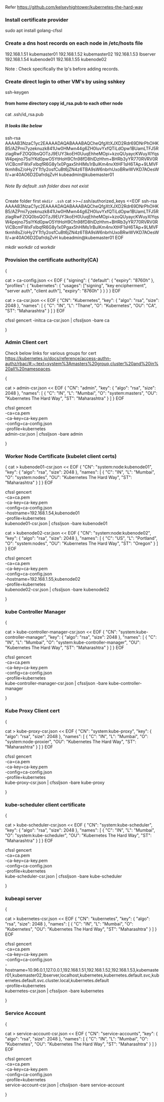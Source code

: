 Refer https://github.com/kelseyhightower/kubernetes-the-hard-way


### Install certificate provider

sudo apt install golang-cfssl

### Create a dns host records on each node in /etc/hosts file

192.168.1.51 kubemaster01
192.168.1.52 kubemaster02
192.168.1.53 lbserver
192.168.1.54 kubenode01
192.168.1.55 kubenode02

Note : Check specifically the Ip's before adding records.

### Create direct login to other VM's by using sshkey

ssh-keygen 

#### from home directory copy id_rsa.pub to each other node

cat .ssh/id_rsa.pub

##### It looks like below
ssh-rsa AAAAB3NzaC1yc2EAAAADAQABAAABAQCheQfgXtXJXD2Rdr69DNrPhOHKB5/AZPmi7yzeknuzk841Uw0HMwn44g6ZH0luvYxfQTiLdOpw1BUamLTFJ5RzlagRwFZOQ0bsQOTzJ9EUY3koEH0UuqEhheMOpi+kzoQUyaycKWuyXlYqsW4pejno75sIYKd0pwO5YtHoH9Cfn98fD8hIDzHhm+BHRb3yYR770RVRV0RViCBcmFWxFxlbqfR6G8y1x0Pgax5hHlMs1rBulKm4nvXtHF1sH6TAp+9LMVFtkmh8sZ/oHy2YTt1y2osfCuBt6jZN4z6TBA9sW6nbrhUxoBRwWVKD7AOesWIl/+ar40AO6D2DafrdqZvH kubeadmin@kubemaster01

###### Note By default .ssh folder does not exist
Create folder first 
`mkdir .ssh`
cat >>~/.ssh/authorized_keys <<EOF
ssh-rsa AAAAB3NzaC1yc2EAAAADAQABAAABAQCheQfgXtXJXD2Rdr69DNrPhOHKB5/AZPmi7yzeknuzk841Uw0HMwn44g6ZH0luvYxfQTiLdOpw1BUamLTFJ5RzlagRwFZOQ0bsQOTzJ9EUY3koEH0UuqEhheMOpi+kzoQUyaycKWuyXlYqsW4pejno75sIYKd0pwO5YtHoH9Cfn98fD8hIDzHhm+BHRb3yYR770RVRV0RViCBcmFWxFxlbqfR6G8y1x0Pgax5hHlMs1rBulKm4nvXtHF1sH6TAp+9LMVFtkmh8sZ/oHy2YTt1y2osfCuBt6jZN4z6TBA9sW6nbrhUxoBRwWVKD7AOesWIl/+ar40AO6D2DafrdqZvH kubeadmin@kubemaster01
EOF

mkdir workdir
cd workdir


### Provision the certificate authority(CA)

{

cat > ca-config.json << EOF
{
  "signing": {
    "default": {
      "expiry": "8760h"
    },
    "profiles": {
      "kubernetes": {
        "usages": ["signing", "key encipherment", "server auth", "client auth"],
        "expiry": "8760h"
      }
    }
  }
}
EOF

cat > ca-csr.json << EOF
{
  "CN": "Kubernetes",
  "key": {
    "algo": "rsa",
    "size": 2048
  },
  "names": [
    {
      "C": "IN",
      "L": "Thane",
      "O": "Kubernetes",
      "OU": "CA",
      "ST": "Maharashtra"
    }
  ]
}
EOF

cfssl gencert -initca ca-csr.json | cfssljson -bare ca

}

### Admin Client cert

Check below links for various groups for cert
https://kubernetes.io/docs/reference/access-authn-authz/rbac/#:~:text=system%3Amasters%20group,cluster%20and%20in%20all%20namespaces. 


{

cat > admin-csr.json << EOF
{
  "CN": "admin",
  "key": {
    "algo": "rsa",
    "size": 2048
  },
  "names": [
    {
      "C": "IN",
      "L": "Mumbai",
      "O": "system:masters",
      "OU": "Kubernetes The Hard Way",
      "ST": "Maharashtra"
    }
  ]
}
EOF

cfssl gencert \
  -ca=ca.pem \
  -ca-key=ca-key.pem \
  -config=ca-config.json \
  -profile=kubernetes \
  admin-csr.json | cfssljson -bare admin

}

### Worker Node Certificate (kubelet client certs)
{
cat > kubenode01-csr.json << EOF
{
  "CN": "system:node:kubenode01",
  "key": {
    "algo": "rsa",
    "size": 2048
  },
  "names": [
    {
      "C": "IN",
      "L": "Mumbai",
      "O": "system:nodes",
      "OU": "Kubernetes The Hard Way",
      "ST": "Maharashtra"
    }
  ]
}
EOF

cfssl gencert \
  -ca=ca.pem \
  -ca-key=ca-key.pem \
  -config=ca-config.json \
  -hostname=192.168.1.54,kubenode01 \
  -profile=kubernetes \
  kubenode01-csr.json | cfssljson -bare kubenode01

cat > kubenode02-csr.json << EOF
{
  "CN": "system:node:kubenode02",
  "key": {
    "algo": "rsa",
    "size": 2048
  },
  "names": [
    {
      "C": "US",
      "L": "Portland",
      "O": "system:nodes",
      "OU": "Kubernetes The Hard Way",
      "ST": "Oregon"
    }
  ]
}
EOF

cfssl gencert \
  -ca=ca.pem \
  -ca-key=ca-key.pem \
  -config=ca-config.json \
  -hostname=192.168.1.55,kubenode02 \
  -profile=kubernetes \
  kubenode02-csr.json | cfssljson -bare kubenode02

}


### kube Controller Manager
{

cat > kube-controller-manager-csr.json << EOF
{
  "CN": "system:kube-controller-manager",
  "key": {
    "algo": "rsa",
    "size": 2048
  },
  "names": [
    {
      "C": "IN",
      "L": "Mumbai",
      "O": "system:kube-controller-manager",
      "OU": "Kubernetes The Hard Way",
      "ST": "Maharashtra"
    }
  ]
}
EOF

cfssl gencert \
  -ca=ca.pem \
  -ca-key=ca-key.pem \
  -config=ca-config.json \
  -profile=kubernetes \
  kube-controller-manager-csr.json | cfssljson -bare kube-controller-manager

}

### Kube Proxy Client cert
{

cat > kube-proxy-csr.json << EOF
{
  "CN": "system:kube-proxy",
  "key": {
    "algo": "rsa",
    "size": 2048
  },
  "names": [
    {
      "C": "IN",
      "L": "Mumbai",
      "O": "system:node-proxier",
      "OU": "Kubernetes The Hard Way",
      "ST": "Maharashtra"
    }
  ]
}
EOF

cfssl gencert \
  -ca=ca.pem \
  -ca-key=ca-key.pem \
  -config=ca-config.json \
  -profile=kubernetes \
  kube-proxy-csr.json | cfssljson -bare kube-proxy

}

### kube-scheduler client certificate
{

cat > kube-scheduler-csr.json << EOF
{
  "CN": "system:kube-scheduler",
  "key": {
    "algo": "rsa",
    "size": 2048
  },
  "names": [
    {
      "C": "IN",
      "L": "Mumbai",
      "O": "system:kube-scheduler",
      "OU": "Kubernetes The Hard Way",
      "ST": "Maharashtra"
    }
  ]
}
EOF

cfssl gencert \
  -ca=ca.pem \
  -ca-key=ca-key.pem \
  -config=ca-config.json \
  -profile=kubernetes \
  kube-scheduler-csr.json | cfssljson -bare kube-scheduler

}


### kubeapi server

{

cat > kubernetes-csr.json << EOF
{
  "CN": "kubernetes",
  "key": {
    "algo": "rsa",
    "size": 2048
  },
  "names": [
    {
      "C": "IN",
      "L": "Mumbai",
      "O": "Kubernetes",
      "OU": "Kubernetes The Hard Way",
      "ST": "Maharashtra"
    }
  ]
}
EOF

cfssl gencert \
  -ca=ca.pem \
  -ca-key=ca-key.pem \
  -config=ca-config.json \
  -hostname=10.96.0.1,127.0.0.1,192.168.1.51,192.168.1.52,192.168.1.53,kubemaster01,kubemaster02,lbserver,localhost,kubernetes,kubernetes.default.svc,kubernetes.default.svc.cluster.local,kubernetes.default \
  -profile=kubernetes \
  kubernetes-csr.json | cfssljson -bare kubernetes

}

### Service Account

{

cat > service-account-csr.json << EOF
{
  "CN": "service-accounts",
  "key": {
    "algo": "rsa",
    "size": 2048
  },
  "names": [
    {
      "C": "IN",
      "L": "Mumbai",
      "O": "Kubernetes",
      "OU": "Kubernetes The Hard Way",
      "ST": "Maharashtra"
    }
  ]
}
EOF

cfssl gencert \
  -ca=ca.pem \
  -ca-key=ca-key.pem \
  -config=ca-config.json \
  -profile=kubernetes \
  service-account-csr.json | cfssljson -bare service-account

}



